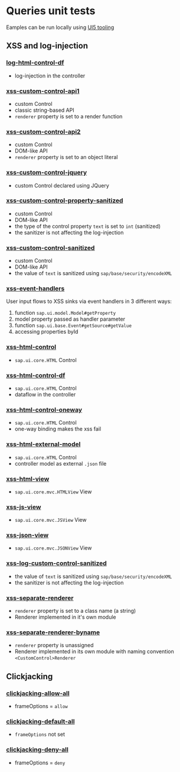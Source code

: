 # Queries unit tests
Eamples can be run locally using [UI5 tooling](https://sap.github.io/ui5-tooling/stable/)

## XSS and log-injection

### [log-html-control-df](xss/log-html-control-df)
- log-injection in the controller

### [xss-custom-control-api1](xss/xss-custom-control-api1)
- custom Control
- classic string-based API
- `renderer` property is set to a render function

### [xss-custom-control-api2](xss/xss-custom-control-api2)
- custom Control
- DOM-like API
- `renderer` property is set to an object literal 

### [xss-custom-control-jquery](xss/xss-custom-control-jquery)
- custom Control declared using JQuery

### [xss-custom-control-property-sanitized](xss/xss-custom-control-property-sanitized)
- custom Control
- DOM-like API
- the type of the control property `text` is set to `int` (sanitized)
- the sanitizer is not affecting the log-injection

### [xss-custom-control-sanitized](xss/xss-custom-control-sanitized)
- custom Control
- DOM-like API
- the value of `text` is sanitized using `sap/base/security/encodeXML`

### [xss-event-handlers](xss/xss-event-handlers)
User input flows to XSS sinks via event handlers in 3 different ways:
1. function `sap.ui.model.Model#getProperty` 
2. model property passed as handler parameter
3. function `sap.ui.base.Event#getSource#getValue`
4. accessing properties byId

### [xss-html-control](xss/xss-html-control)
- `sap.ui.core.HTML` Control

### [xss-html-control-df](xss/xss-html-control-df)
- `sap.ui.core.HTML` Control
- dataflow in the controller

### [xss-html-control-oneway](xss/xss-html-control-oneway)
- `sap.ui.core.HTML` Control
- one-way binding makes the xss fail

### [xss-html-external-model](xss/xss-html-external-model)
- `sap.ui.core.HTML` Control
- controller model as external `.json` file

### [xss-html-view](xss/xss-html-view)
- `sap.ui.core.mvc.HTMLView` View

### [xss-js-view](xss/xss-js-view)
- `sap.ui.core.mvc.JSView` View

### [xss-json-view](xss/xss-json-view)
- `sap.ui.core.mvc.JSONView` View

### [xss-log-custom-control-sanitized](xss/xss-log-custom-control-sanitized)
- the value of `text` is sanitized using `sap/base/security/encodeXML`
- the sanitizer is not affecting the log-injection

### [xss-separate-renderer](xss/xss-separate-renderer)
- `renderer` property is set to a class name (a string)
- Renderer implemented in it's own module

### [xss-separate-renderer-byname](xss/xss-separate-renderer-byname)
- `renderer` property is unassigned
- Renderer implemented in its own module with naming convention `<CustomControl>Renderer`

## Clickjacking
### [clickjacking-allow-all](clickjacking/clickjacking-allow-all)
- frameOptions = `allow`

### [clickjacking-default-all](clickjacking/clickjacking-default-all)
- `frameOptions` not set

### [clickjacking-deny-all](clickjacking/clickjacking-deny-all)
- frameOptions = `deny`
